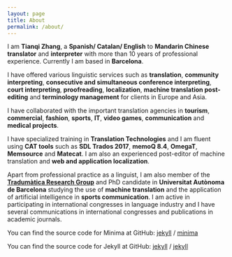 ```yaml
---
layout: page
title: About
permalink: /about/
---
```


I am <b>Tianqi Zhang</b>, a <b>Spanish/ Catalan/ English</b> to <b>Mandarin Chinese</b> <b>translator</b> and <b>interpreter</b> with more than 10 years of professional experience. Currently I am based in <b>Barcelona</b>.

I have offered various linguistic services such as <b>translation</b>, <b>community interpreting</b>, <b>consecutive and simultaneous conference interpreting</b>, <b>court interpreting</b>, <b>proofreading</b>, <b>localization</b>, <b>machine translation post-editing</b> and <b>terminology management</b> for clients in Europe and Asia.

I have collaborated with the important translation agencies in <b>tourism</b>, <b>commercial</b>, <b>fashion</b>, <b>sports</b>, <b>IT</b>, <b>video games</b>, <b>communication</b> and <b>medical projects</b>.

I have specialized training in <b>Translation Technologies</b> and I am fluent using <b>CAT tools</b> such as <b>SDL Trados 2017</b>, <b>memoQ 8.4</b>, <b>OmegaT</b>, <b>Memsource</b> and <b>Matecat</b>. I am also an experienced post-editor of machine translation and <b>web and application localization</b>.

Apart from professional practice as a linguist, I am also member of the [<b>Tradumàtica Research Group</b>](https://grupsderecerca.uab.cat/tradumatica/en) and PhD candidate in <b>Universitat Autònoma de Barcelona</b> studying the use of <b>machine translation</b> and the application of artificial intelligence in <b>sports communication</b>. I am active in participating in international congresses in language industry and I have several communications in international congresses and publications in academic journals.

You can find the source code for Minima at GitHub:
[jekyll][jekyll-organization] /
[minima](https://github.com/jekyll/minima)

You can find the source code for Jekyll at GitHub:
[jekyll][jekyll-organization] /
[jekyll](https://github.com/jekyll/jekyll)


[jekyll-organization]: https://github.com/jekyll
